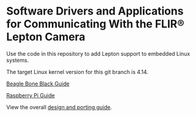 Software Drivers and Applications for Communicating With the FLIR® Lepton Camera
====

Use the code in this repository to add Lepton support to embedded Linux systems.

The target Linux kernel version for this git branch is 4.14.

[Beagle Bone Black Guide](docs/BeagleBoneBlackGuide.md)

[Raspberry Pi Guide](docs/RaspberryPiGuide.md)

View the overall [design and porting guide](docs/design_doc_and_porting_guide.md).

